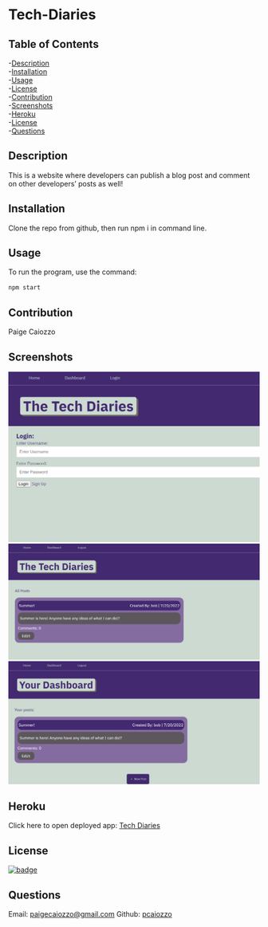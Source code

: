 # Tech-Diaries

    
## Table of Contents
-[Description](#description)<br/>
-[Installation](#installation)<br/>
-[Usage](#usage)<br/>
-[License](#license)<br/>
-[Contribution](#contribution)<br/>
-[Screenshots](#screenshots)<br/>
-[Heroku](#heroku)<br/>
-[License](#license)<br/>
-[Questions](#questions)<br/>
    
## Description
This is a website where developers can publish a blog post and comment on other developers’ posts as well!

## Installation
Clone the repo from github, then run npm i in command line.

## Usage
To run the program, use the command:
```sh
npm start
```

## Contribution
Paige Caiozzo

## Screenshots
![Screenshot](./images/Screenshotlogin.png)
![Screenshot](./images/Screenshotpost.png)
![Screenshot](./images/Screenshotdashboard.png)

## Heroku
Click here to open deployed app: [Tech Diaries]( https://tech-blog33.herokuapp.com/)

## License
  [![badge](https://img.shields.io/badge/license-mit-blue)](http://choosealicense.com/licenses/mit/)

## Questions
Email: [paigecaiozzo@gmail.com](mailto:paigecaiozzo@gmail.com)
Github: [pcaiozzo](https://github.com/pcaiozzo)
